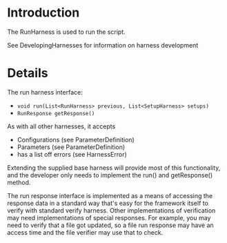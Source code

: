 # Introduction #

The RunHarness is used to run the script.

See DevelopingHarnesses for information on harness development

# Details #

The run harness interface:

  * `void run(List<RunHarness> previous, List<SetupHarness> setups)`
  * `RunResponse getResponse()`

As with all other harnesses, it accepts
  * Configurations (see ParameterDefinition)
  * Parameters (see ParameterDefinition)
  * has a list off errors (see HarnessError)

Extending the supplied base harness will provide most of this functionality, and the developer only needs to implement the run() and getResponse() method.

The run response interface is implemented as a means of accessing the response data in a standard way that's easy for the framework itself to verify with standard verify harness.  Other implementations of verification may need implementations of special responses.  For example, you may need to verify that a file got updated, so a file run response may have an access time and the file verifier may use that to check.